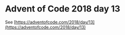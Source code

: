 # Advent of Code 2018 day 13

See [https://adventofcode.com/2018/day/13](https://adventofcode.com/2018/day/13)
